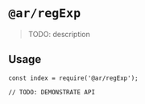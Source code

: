 # `@ar/regExp`

> TODO: description

## Usage

```
const index = require('@ar/regExp');

// TODO: DEMONSTRATE API
```
